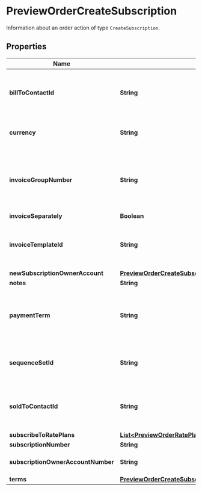 

# PreviewOrderCreateSubscription

Information about an order action of type `CreateSubscription`. 

## Properties

| Name | Type | Description | Notes |
|------------ | ------------- | ------------- | -------------|
|**billToContactId** | **String** | The ID of the bill-to contact associated with the subscription.  **Note**:    - If you have the &lt;a href&#x3D;\&quot;https://knowledgecenter.zuora.com/Zuora_Billing/Bill_your_customers/Bill_customers_at_subscription_level/Flexible_Billing_Attributes\&quot; target&#x3D;\&quot;_blank\&quot;&gt;Flexible Billing Attributes&lt;/a&gt; feature disabled, this field is unavailable in the request body and the value of this field is &#x60;null&#x60; in the response body.    - If you have the Flexible Billing Attributes feature enabled, and you do not specify this field in the request or you select **Default Contact from Account** for this field during subscription creation, the value of this field is automatically set to &#x60;null&#x60; in the response body.  |  [optional] |
|**currency** | **String** | The code of currency that is used for this subscription. If the currency is not selected, the default currency from the account will be used.  All subscriptions in the same order must use the same currency. The currency for a subscription cannot be changed.  **Note**:    This field is available only if you have the &lt;a href&#x3D;\&quot;https://knowledgecenter.zuora.com/Zuora_Billing/Bill_your_customers/Flexible_Billing/Multiple_Currencies\&quot; target&#x3D;\&quot;_blank\&quot;&gt;Multiple Currencies&lt;/a&gt; feature enabled.  |  [optional] |
|**invoiceGroupNumber** | **String** | The number of the invoice group associated with the subscription.  After enabling the Invoice Grouping feature, you can specify invoice group numbers to bill subscriptions and order line items based on specific criteria. For the same account, Zuora generates separate invoices for subscriptions and order line items, each identified by unique invoice group numbers. For more information, see [Invoice Grouping](https://knowledgecenter.zuora.com/Billing/Subscriptions/Invoice_Grouping).  **Note**:    - If you have the &lt;a href&#x3D;\&quot;https://knowledgecenter.zuora.com/Zuora_Billing/Bill_your_customers/Bill_customers_at_subscription_level/Flexible_Billing_Attributes\&quot; target&#x3D;\&quot;_blank\&quot;&gt;Flexible Billing Attributes&lt;/a&gt; feature disabled, this field is unavailable in the request body and the value of this field is &#x60;null&#x60; in the response body.    - If you have the Flexible Billing Attributes feature enabled, and you do not specify this field in the request during subscription creation, the value of this field is automatically set to &#x60;null&#x60; in the response body.  |  [optional] |
|**invoiceSeparately** | **Boolean** | Specifies whether the subscription appears on a separate invoice when Zuora generates invoices.  |  [optional] |
|**invoiceTemplateId** | **String** | The ID of the invoice template associated with the subscription.  **Note**:    - If you have the &lt;a href&#x3D;\&quot;https://knowledgecenter.zuora.com/Zuora_Billing/Bill_your_customers/Bill_customers_at_subscription_level/Flexible_Billing_Attributes\&quot; target&#x3D;\&quot;_blank\&quot;&gt;Flexible Billing Attributes&lt;/a&gt; feature disabled, this field is unavailable in the request body and the value of this field is &#x60;null&#x60; in the response body.    - If you have the Flexible Billing Attributes feature enabled, and you do not specify this field in the request or you select **Default Template from Account** for this field during subscription creation, the value of this field is automatically set to &#x60;null&#x60; in the response body.  |  [optional] |
|**newSubscriptionOwnerAccount** | [**PreviewOrderCreateSubscriptionNewSubscriptionOwnerAccount**](PreviewOrderCreateSubscriptionNewSubscriptionOwnerAccount.md) |  |  [optional] |
|**notes** | **String** | Notes about the subscription. These notes are only visible to Zuora users.  |  [optional] |
|**paymentTerm** | **String** | The name of the payment term associated with the subscription. For example, &#x60;Net 30&#x60;. The payment term determines the due dates of invoices.  **Note**:    - If you have the &lt;a href&#x3D;\&quot;https://knowledgecenter.zuora.com/Zuora_Billing/Bill_your_customers/Bill_customers_at_subscription_level/Flexible_Billing_Attributes\&quot; target&#x3D;\&quot;_blank\&quot;&gt;Flexible Billing Attributes&lt;/a&gt; feature disabled, this field is unavailable in the request body and the value of this field is &#x60;null&#x60; in the response body.    - If you have the Flexible Billing Attributes feature enabled, and you do not specify this field in the request or you select **Default Term from Account** for this field during subscription creation, the value of this field is automatically set to &#x60;null&#x60; in the response body.  |  [optional] |
|**sequenceSetId** | **String** | The ID of the sequence set associated with the subscription.  **Note**:    - If you have the &lt;a href&#x3D;\&quot;https://knowledgecenter.zuora.com/Zuora_Billing/Bill_your_customers/Bill_customers_at_subscription_level/Flexible_Billing_Attributes\&quot; target&#x3D;\&quot;_blank\&quot;&gt;Flexible Billing Attributes&lt;/a&gt; feature disabled, this field is unavailable in the request body and the value of this field is &#x60;null&#x60; in the response body.    - If you have the Flexible Billing Attributes feature enabled, and you do not specify this field in the request or you select **Default Set from Account** for this field during subscription creation, the value of this field is automatically set to &#x60;null&#x60; in the response body.  |  [optional] |
|**soldToContactId** | **String** | The ID of the sold-to contact associated with the subscription.  **Note**:    - If you have the &lt;a href&#x3D;\&quot;https://knowledgecenter.zuora.com/Zuora_Billing/Bill_your_customers/Bill_customers_at_subscription_level/Flexible_Billing_Attributes\&quot; target&#x3D;\&quot;_blank\&quot;&gt;Flexible Billing Attributes&lt;/a&gt; feature disabled, this field is unavailable in the request body and the value of this field is &#x60;null&#x60; in the response body.    - If you have the Flexible Billing Attributes feature enabled, and you do not specify this field in the request or you select **Default Contact from Account** for this field during subscription creation, the value of this field is automatically set to &#x60;null&#x60; in the response body.  |  [optional] |
|**subscribeToRatePlans** | [**List&lt;PreviewOrderRatePlanOverride&gt;**](PreviewOrderRatePlanOverride.md) | List of rate plans associated with the subscription.  |  [optional] |
|**subscriptionNumber** | **String** | Subscription number of the subscription. For example, A-S00000001.  If you do not set this field, Zuora will generate the subscription number.  |  [optional] |
|**subscriptionOwnerAccountNumber** | **String** | Account number of an existing account that will own the subscription. For example, A00000001.  If you do not set this field or the &#x60;newSubscriptionOwnerAccount&#x60; field, the account that owns the order will also own the subscription. Zuora will return an error if you set this field and the &#x60;newSubscriptionOwnerAccount&#x60; field.  |  [optional] |
|**terms** | [**PreviewOrderCreateSubscriptionTerms**](PreviewOrderCreateSubscriptionTerms.md) |  |  [optional] |



